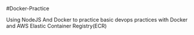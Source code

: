 #Docker-Practice

Using NodeJS And Docker to practice basic devops practices with Docker and AWS Elastic Container Registry(ECR)
